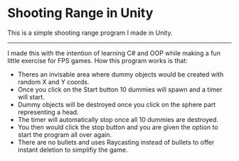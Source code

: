 # Shooting Range in Unity
This is a simple shooting range program I made in Unity.
***
I made this with the intention of learning C# and OOP while making a fun little exercise for FPS games.
How this program works is that:

* Theres an invisable area where dummy objects would be created with random X and Y coords.
* Once you click on the Start button 10 dummies will spawn and a timer will start.
* Dummy objects will be destroyed once you click on the sphere part representing a head.
* The timer will automatically stop once all 10 dummies are destroyed.
* You then would click the stop button and you are given the option to start the program all over again.
* There are no bullets and uses Raycasting instead of bullets to offer instant deletion to simplifiy the game.
